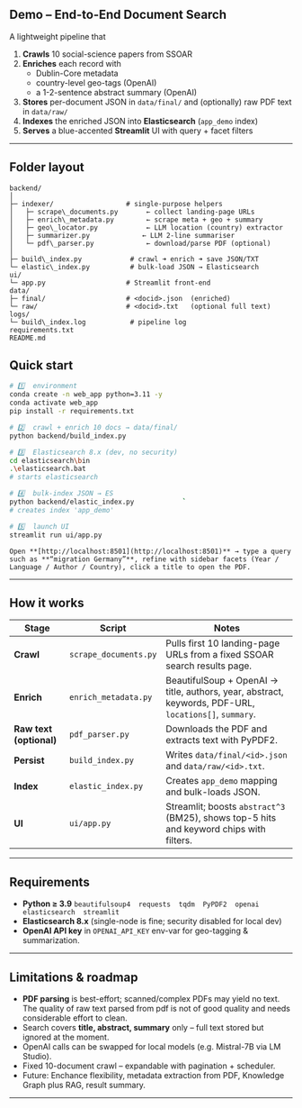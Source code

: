 
## Demo – End-to-End Document Search

A lightweight pipeline that

1. **Crawls** 10 social-science papers from SSOAR  
2. **Enriches** each record with  
   * Dublin-Core metadata  
   * country-level geo-tags (OpenAI)  
   * a 1-2-sentence abstract summary (OpenAI)  
3. **Stores** per-document JSON in `data/final/` and (optionally) raw PDF text in `data/raw/`  
4. **Indexes** the enriched JSON into **Elasticsearch** (`app_demo` index)  
5. **Serves** a blue-accented **Streamlit** UI with query + facet filters  

---
## Folder layout
```
backend/
│
├─ indexer/                  # single-purpose helpers
│   ├─ scrape\_documents.py       ← collect landing-page URLs
│   ├─ enrich\_metadata.py        ← scrape meta + geo + summary
│   ├─ geo\_locator.py            ← LLM location (country) extractor
│   ├─ summarizer.py             ← LLM 2-line summariser
│   └─ pdf\_parser.py             ← download/parse PDF (optional)
│
├─ build\_index.py            # crawl ➜ enrich ➜ save JSON/TXT
└─ elastic\_index.py          # bulk-load JSON → Elasticsearch
ui/
└─ app.py                    # Streamlit front-end
data/
├─ final/                    # <docid>.json  (enriched)
└─ raw/                      # <docid>.txt   (optional full text)
logs/
└─ build\_index.log           # pipeline log
requirements.txt
README.md
````
## Quick start

```bash
# 1️⃣  environment
conda create -n web_app python=3.11 -y
conda activate web_app
pip install -r requirements.txt

# 2️⃣  crawl + enrich 10 docs → data/final/
python backend/build_index.py

# 3️⃣  Elasticsearch 8.x (dev, no security)
cd elasticsearch\bin 
.\elasticsearch.bat
# starts elasticsearch

# 4️⃣  bulk-index JSON → ES
python backend/elastic_index.py            `
# creates index 'app_demo'

# 5️⃣  launch UI
streamlit run ui/app.py
````
````
Open **[http://localhost:8501](http://localhost:8501)** → type a query such as **“migration Germany”**, refine with sidebar facets (Year / Language / Author / Country), click a title to open the PDF.
````

---

## How it works

| Stage                   | Script                | Notes                                                                                                 |
| ----------------------- | --------------------- | ----------------------------------------------------------------------------------------------------- |
| **Crawl**               | `scrape_documents.py` | Pulls first 10 landing-page URLs from a fixed SSOAR search results page.                              |
| **Enrich**              | `enrich_metadata.py`  | BeautifulSoup + OpenAI → title, authors, year, abstract, keywords, PDF-URL, `locations[]`, `summary`. |
| **Raw text (optional)** | `pdf_parser.py`       | Downloads the PDF and extracts text with PyPDF2.                                                      |
| **Persist**             | `build_index.py`      | Writes `data/final/<id>.json` and `data/raw/<id>.txt`.                                                |
| **Index**               | `elastic_index.py`    | Creates `app_demo` mapping and bulk-loads JSON.                                                       |
| **UI**                  | `ui/app.py`           | Streamlit; boosts `abstract^3` (BM25), shows top-5 hits and keyword chips with filters.               |

---

## Requirements

* **Python ≥ 3.9**
  `beautifulsoup4  requests  tqdm  PyPDF2  openai  elasticsearch  streamlit`
* **Elasticsearch 8.x** (single-node is fine; security disabled for local dev)
* **OpenAI API key** in `OPENAI_API_KEY` env-var for geo-tagging & summarization.

---

## Limitations & roadmap

* **PDF parsing** is best-effort; scanned/complex PDFs may yield no text. The quality of raw text parsed from pdf is not of good quality and needs considerable effort to clean.
* Search covers **title, abstract, summary** only – full text stored but ignored at the moment.
* OpenAI calls can be swapped for local models (e.g. Mistral-7B via LM Studio).
* Fixed 10-document crawl – expandable with pagination + scheduler.
* Future: Enchance flexibility, metadata extraction from PDF, Knowledge Graph plus RAG, result summary.
---
